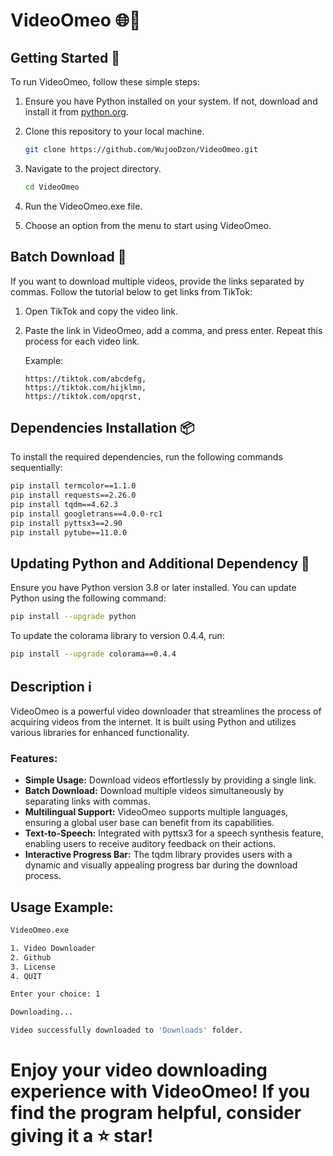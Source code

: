 # VideoOmeo 🌐🎥

## Getting Started 🚀

To run VideoOmeo, follow these simple steps:

1. Ensure you have Python installed on your system. If not, download and install it from [python.org](https://www.python.org/downloads/).

2. Clone this repository to your local machine.

    ```bash
    git clone https://github.com/WujooDzon/VideoOmeo.git
    ```

3. Navigate to the project directory.

    ```bash
    cd VideoOmeo
    ```

4. Run the VideoOmeo.exe file.

5. Choose an option from the menu to start using VideoOmeo.

## Batch Download 🔄

If you want to download multiple videos, provide the links separated by commas. Follow the tutorial below to get links from TikTok:

1. Open TikTok and copy the video link.

2. Paste the link in VideoOmeo, add a comma, and press enter. Repeat this process for each video link.

    Example:
    ```
    https://tiktok.com/abcdefg,
    https://tiktok.com/hijklmn,
    https://tiktok.com/opqrst,
    ```

## Dependencies Installation 📦

To install the required dependencies, run the following commands sequentially:

```bash
pip install termcolor==1.1.0
pip install requests==2.26.0
pip install tqdm==4.62.3
pip install googletrans==4.0.0-rc1
pip install pyttsx3==2.90
pip install pytube==11.0.0
```

## Updating Python and Additional Dependency 🔧

Ensure you have Python version 3.8 or later installed. You can update Python using the following command:

```bash
pip install --upgrade python
```

To update the colorama library to version 0.4.4, run:

```bash
pip install --upgrade colorama==0.4.4
```

## Description ℹ️

VideoOmeo is a powerful video downloader that streamlines the process of acquiring videos from the internet. It is built using Python and utilizes various libraries for enhanced functionality.

### Features:

- **Simple Usage:** Download videos effortlessly by providing a single link.
- **Batch Download:** Download multiple videos simultaneously by separating links with commas.
- **Multilingual Support:** VideoOmeo supports multiple languages, ensuring a global user base can benefit from its capabilities.
- **Text-to-Speech:** Integrated with pyttsx3 for a speech synthesis feature, enabling users to receive auditory feedback on their actions.
- **Interactive Progress Bar:** The tqdm library provides users with a dynamic and visually appealing progress bar during the download process.

## Usage Example:

```bash
VideoOmeo.exe

1. Video Downloader
2. Github
3. License
4. QUIT

Enter your choice: 1

Downloading...

Video successfully downloaded to 'Downloads' folder.


```
# Enjoy your video downloading experience with VideoOmeo! If you find the program helpful, consider giving it a ⭐️ star!

